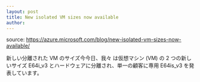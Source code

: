 ```yaml
---
layout: post
title: New isolated VM sizes now available 
author: 
---
```

source: https://azure.microsoft.com/blog/new-isolated-vm-sizes-now-available/

新しい分離された VM のサイズ今今日、我々 は仮想マシン (VM) の 2 つの新しいサイズ E64i_v3 とハードウェアに分離され、単一の顧客に専用 E64is_v3 を発表しています。